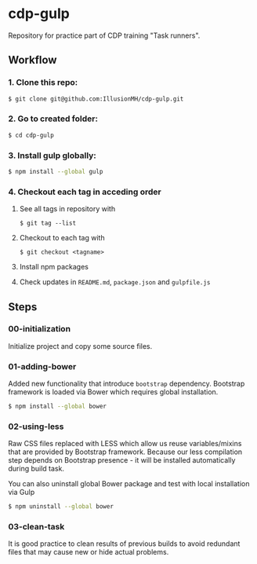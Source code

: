 # cdp-gulp
Repository for practice part of CDP training "Task runners".

## Workflow

### 1. Clone this repo:

```sh
$ git clone git@github.com:IllusionMH/cdp-gulp.git
```
### 2. Go to created folder:

```sh
$ cd cdp-gulp
```

### 3. Install gulp globally:

```sh
$ npm install --global gulp
```

### 4. Checkout each tag in acceding order

1. See all tags in repository with

    ```
    $ git tag --list
    ```

1. Checkout to each tag with

    ```
    $ git checkout <tagname>
    ```

1. Install npm packages

1. Check updates in `README.md`, `package.json` and `gulpfile.js`

## Steps

### 00-initialization

Initialize project and copy some source files.

### 01-adding-bower

Added new functionality that introduce `bootstrap` dependency.
Bootstrap framework is loaded via Bower which requires global installation.

```sh
$ npm install --global bower
```

### 02-using-less

Raw CSS files replaced with LESS which allow us reuse variables/mixins that are provided by Bootstrap framework.
Because our less compilation step depends on Bootstrap presence - it will be installed automatically during build task.

You can also uninstall global Bower package and test with local installation via Gulp

```sh
$ npm uninstall --global bower
```

### 03-clean-task

It is good practice to clean results of previous builds to avoid redundant files that may cause new or hide actual problems.
